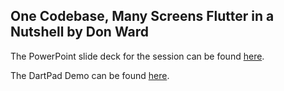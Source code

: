 ## One Codebase, Many Screens Flutter in a Nutshell by Don Ward

The PowerPoint slide deck for the session can be found <a href="https://drive.google.com/file/d/1VkOq2LFrGkCwr1WxhnbuZLUXEf3CeQDB/view?usp=sharing">here<a/>.

The DartPad Demo can be found <a href="http://bit.ly/flutter_demo_1
">here<a/>.
